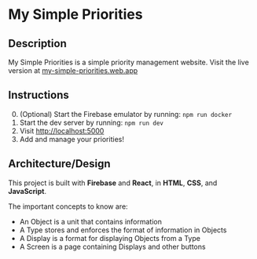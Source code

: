 # My Simple Priorities
## Description
My Simple Priorities is a simple priority management website. Visit the live version at [my-simple-priorities.web.app](https://my-simple-priorities.web.app/)

## Instructions
0. (Optional) Start the Firebase emulator by running: ``npm run docker``
1. Start the dev server by running: ``npm run dev``
2. Visit [http://localhost:5000](http://localhost:5000)
3. Add and manage your priorities!

## Architecture/Design
This project is built with **Firebase** and **React**, in **HTML**, **CSS**, and **JavaScript**.

The important concepts to know are:
- An Object is a unit that contains information
- A Type stores and enforces the format of information in Objects
- A Display is a format for displaying Objects from a Type
- A Screen is a page containing Displays and other buttons